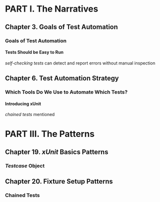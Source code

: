 # PART I. The Narratives
## Chapter 3. Goals of Test Automation
### Goals of Test Automation
#### Tests Should be Easy to Run
*self-checking tests* can detect and report errors without manual inspection

## Chapter 6. Test Automation Strategy
### Which Tools Do We Use to Automate Which Tests?
#### Introducing xUnit
*chained tests* mentioned


# PART III. The Patterns
## Chapter 19. *xUnit* Basics Patterns
### *Testcase* Object

## Chapter 20. Fixture Setup Patterns
### Chained Tests

